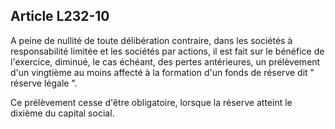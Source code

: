 Article L232-10
----
A peine de nullité de toute délibération contraire, dans les sociétés à
responsabilité limitée et les sociétés par actions, il est fait sur le bénéfice
de l'exercice, diminué, le cas échéant, des pertes antérieures, un prélèvement
d'un vingtième au moins affecté à la formation d'un fonds de réserve dit "
réserve légale ".

Ce prélèvement cesse d'être obligatoire, lorsque la réserve atteint le dixième
du capital social.
